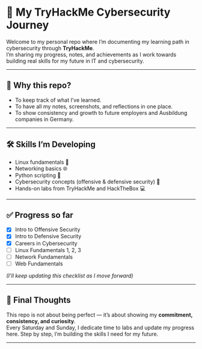 # 🚀 My TryHackMe Cybersecurity Journey  

Welcome to my personal repo where I’m documenting my learning path in cybersecurity through **TryHackMe**.  
I’m sharing my progress, notes, and achievements as I work towards building real skills for my future in IT and cybersecurity.  

---

## 🎯 Why this repo?  
- To keep track of what I’ve learned.  
- To have all my notes, screenshots, and reflections in one place.  
- To show consistency and growth to future employers and Ausbildung companies in Germany.  

---

## 🛠️ Skills I’m Developing  
- Linux fundamentals 🐧  
- Networking basics 🌐  
- Python scripting 🐍  
- Cybersecurity concepts (offensive & defensive security) 🔐  
- Hands-on labs from TryHackMe and HackTheBox 💻  

---

## ✅ Progress so far  
- [x] Intro to Offensive Security  
- [x] Intro to Defensive Security  
- [x] Careers in Cybersecurity  
- [ ] Linux Fundamentals 1, 2, 3  
- [ ] Network Fundamentals  
- [ ] Web Fundamentals  

*(I’ll keep updating this checklist as I move forward)*  

---

## 📌 Final Thoughts  
This repo is not about being perfect — it’s about showing my **commitment, consistency, and curiosity**.  
Every Saturday and Sunday, I dedicate time to labs and update my progress here. Step by step, I’m building the skills I need for my future.  

---
